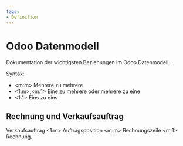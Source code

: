 ```yaml
---
tags:
- Definition
---
```

# Odoo Datenmodell

Dokumentation der wichtigsten Beziehungen im Odoo Datenmodell.

Syntax:
* <m:m> Mehrere zu mehrere
* <1:m>,<m:1> Eine zu mehrere oder mehrere zu eine
* <1:1> Eins zu eins

## Rechnung und Verkaufsauftrag

Verkaufsauftrag <1:m> Auftragsposition <m:m> Rechnungszeile <m:1> Rechnung.